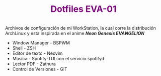 <h1 style="color: purple" align="center">Dotfiles EVA-01</h1>
<br/>
Archivos de configuración de mi WorkStation, la cual corre la distribución ArchLinux y esta inspirada en el anime <b><i>Neon Genesis EVANGELION</i></b>

* Window Manager -  BSPWM
* Shell -   ZSH
* Editor de texto - Neovim
* Música -  Spotify-TUI con el servicio spotifyd
* Lector PDF -  Zathura
* Control de Versiones -    GIT

